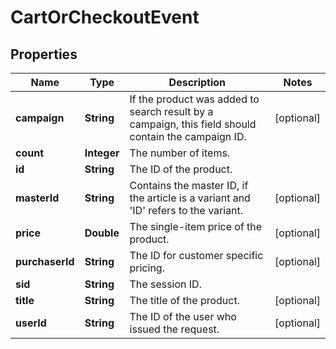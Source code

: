 

# CartOrCheckoutEvent


## Properties

Name | Type | Description | Notes
------------ | ------------- | ------------- | -------------
**campaign** | **String** | If the product was added to search result by a campaign, this field should contain the campaign ID. |  [optional]
**count** | **Integer** | The number of items. | 
**id** | **String** | The ID of the product. | 
**masterId** | **String** | Contains the master ID, if the article is a variant and &#39;ID&#39; refers to the variant. |  [optional]
**price** | **Double** | The single-item price of the product. |  [optional]
**purchaserId** | **String** | The ID for customer specific pricing. |  [optional]
**sid** | **String** | The session ID. | 
**title** | **String** | The title of the product. |  [optional]
**userId** | **String** | The ID of the user who issued the request. |  [optional]



